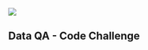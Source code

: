 ![](https://argaamplus.s3.amazonaws.com/159afd60-8669-4140-aa9e-fe46791f515d.png)

## Data QA - Code Challenge

